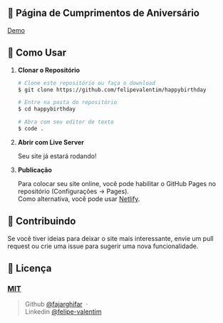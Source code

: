 ## 🎉 Página de Cumprimentos de Aniversário

[Demo](https://felipevalentim.github.io/happybirthday/)

## 🚀 Como Usar

1. **Clonar o Repositório**

   ```bash
   # Clone este repositório ou faça o download
   $ git clone https://github.com/felipevalentim/happybirthday

   # Entre na pasta do repositório
   $ cd happybirthday

   # Abra com seu editor de texto
   $ code .
   ```

2. **Abrir com Live Server**

   Seu site já estará rodando!

3. **Publicação**

   Para colocar seu site online, você pode habilitar o GitHub Pages no repositório (Configurações -> Pages).  
   Como alternativa, você pode usar [Netlify](https://www.netlify.com/).

## 📝 Contribuindo

Se você tiver ideias para deixar o site mais interessante, envie um pull request ou crie uma issue para sugerir uma nova funcionalidade.

## 🤝 Licença

### [MIT](LICENSE)

> Github [@fajarghifar](https://github.com/FelipeValentim) &nbsp;&middot;&nbsp;  
> Linkedin [@felipe-valentim](https://www.linkedin.com/in/felipe-valentim/)
